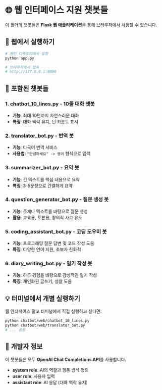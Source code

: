 # 🌐 웹 인터페이스 지원 챗봇들

이 폴더의 챗봇들은 **Flask 웹 애플리케이션**을 통해 브라우저에서 사용할 수 있습니다.

## 🚀 웹에서 실행하기

```bash
# 메인 디렉토리에서 실행
python app.py

# 브라우저에서 접속
# http://127.0.0.1:8000
```

## 🤖 포함된 챗봇들

### 1. **chatbot_10_lines.py** - 10줄 대화 챗봇
- **기능**: 최대 10턴까지 자연스러운 대화
- **특징**: 대화 맥락 유지, 턴 카운트 표시

### 2. **translator_bot.py** - 번역 봇
- **기능**: 다국어 번역 서비스
- **사용법**: `"안녕하세요" -> 영어` 형식으로 입력

### 3. **summarizer_bot.py** - 요약 봇
- **기능**: 긴 텍스트를 핵심 내용으로 요약
- **특징**: 3-5문장으로 간결하게 요약

### 4. **question_generator_bot.py** - 질문 생성 봇
- **기능**: 주제나 텍스트를 바탕으로 질문 생성
- **활용**: 교육용, 토론용, 창의적 사고 유도

### 5. **coding_assistant_bot.py** - 코딩 도우미 봇
- **기능**: 프로그래밍 질문 답변 및 코드 작성 도움
- **특징**: 다양한 언어 지원, 초보자 친화적

### 6. **diary_writing_bot.py** - 일기 작성 봇
- **기능**: 하루 경험을 바탕으로 감성적인 일기 작성
- **특징**: 개인화된 글쓰기, 성찰 도움

## 💡 터미널에서 개별 실행하기

웹 인터페이스 말고 터미널에서 직접 실행하고 싶다면:

```bash
python chatbot/web/chatbot_10_lines.py
python chatbot/web/translator_bot.py
# ... 등등
```

## 🔧 개발자 정보

이 챗봇들은 모두 **OpenAI Chat Completions API**를 사용합니다.
- **system role**: AI의 역할과 행동 방식 정의
- **user role**: 사용자 입력
- **assistant role**: AI 응답 (대화 맥락 유지)